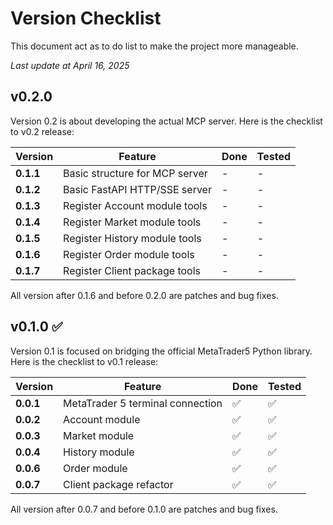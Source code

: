 # Version Checklist

This document act as to do list to make the project more manageable.

*Last update at April 16, 2025*

## v0.2.0

Version 0.2 is about developing the actual MCP server. Here is the checklist to v0.2 release:

| Version | Feature | Done | Tested |
| --- | --- | --- | --- |
| **0.1.1** | Basic structure for MCP server | - | - |
| **0.1.2** | Basic FastAPI HTTP/SSE server | - | - |
| **0.1.3** | Register Account module tools | - | - |
| **0.1.4** | Register Market module tools | - | - |
| **0.1.5** | Register History module tools | - | - |
| **0.1.6** | Register Order module tools | - | - |
| **0.1.7** | Register Client package tools | - | - |

All version after 0.1.6 and before 0.2.0 are patches and bug fixes.

## v0.1.0 ✅

Version 0.1 is focused on bridging the official MetaTrader5 Python library. Here is the checklist to v0.1 release:

| Version | Feature | Done | Tested |
| --- | --- | --- | --- |
| **0.0.1** | MetaTrader 5 terminal connection | ✅ | ✅ |
| **0.0.2** | Account module | ✅ | ✅ |
| **0.0.3** | Market module | ✅ | ✅ |
| **0.0.4** | History module | ✅ | ✅ |
| **0.0.6** | Order module | ✅ | ✅ |
| **0.0.7** | Client package refactor | ✅ | ✅ |

All version after 0.0.7 and before 0.1.0 are patches and bug fixes.